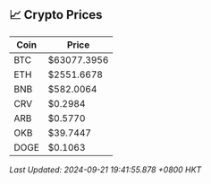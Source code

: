 ## 📈 Crypto Prices

| Coin | Price |
| ---- | ----- |
| BTC | $63077.3956 |
| ETH | $2551.6678 |
| BNB | $582.0064 |
| CRV | $0.2984 |
| ARB | $0.5770 |
| OKB | $39.7447 |
| DOGE | $0.1063 |

_Last Updated: 2024-09-21 19:41:55.878 +0800 HKT_